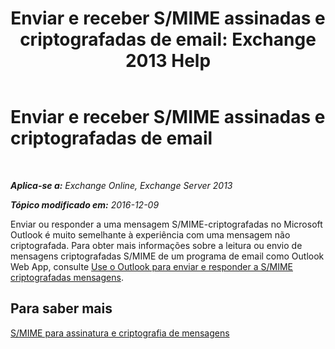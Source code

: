 ﻿---
title: 'Enviar e receber S/MIME assinadas e criptografadas de email: Exchange 2013 Help'
TOCTitle: Enviar e receber S/MIME assinadas e criptografadas de email
ms:assetid: 1ce37ada-0a80-4b47-8611-d008979589ff
ms:mtpsurl: https://technet.microsoft.com/pt-br/library/Dn626157(v=EXCHG.150)
ms:contentKeyID: 61212691
ms.date: 05/22/2018
mtps_version: v=EXCHG.150
ms.translationtype: MT
---

# Enviar e receber S/MIME assinadas e criptografadas de email

 

_**Aplica-se a:** Exchange Online, Exchange Server 2013_

_**Tópico modificado em:** 2016-12-09_

Enviar ou responder a uma mensagem S/MIME-criptografadas no Microsoft Outlook é muito semelhante à experiência com uma mensagem não criptografada. Para obter mais informações sobre a leitura ou envio de mensagens criptografadas S/MIME de um programa de email como Outlook Web App, consulte [Use o Outlook para enviar e responder a S/MIME criptografadas mensagens](https://go.microsoft.com/fwlink/p/?linkid=392520).

## Para saber mais

[S/MIME para assinatura e criptografia de mensagens](s-mime-for-message-signing-and-encryption-exchange-2013-help.md)

